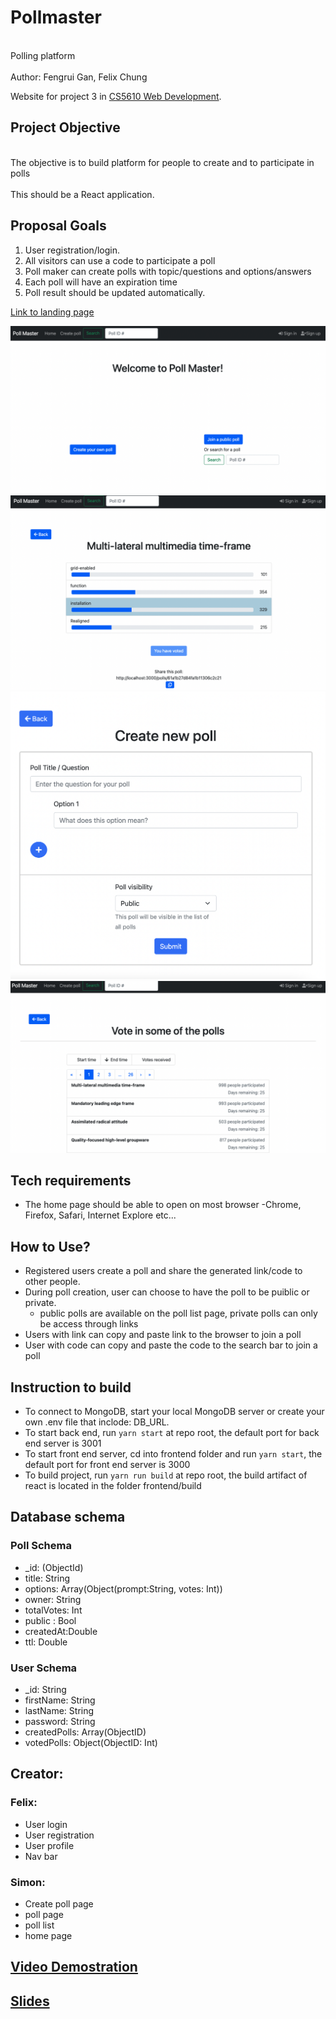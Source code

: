 # Pollmaster

<br>Polling platform<br/>
<br>Author: Fengrui Gan, Felix Chung<br/>

Website for project 3 in [CS5610 Web Development](https://johnguerra.co/classes/webDevelopment_fall_2021/).

## Project Objective

<br>The objective is to build platform for people to create and to participate in polls<br/>
<br>This should be a React application.<br/>

## Proposal Goals

1. User registration/login.
2. All visitors can use a code to participate a poll
3. Poll maker can create polls with topic/questions and options/answers
4. Each poll will have an expiration time
5. Poll result should be updated automatically.

[Link to landing page](https://poll-master.herokuapp.com/)

![Home page of website](/images/main_page_ss.png)
![Demo of poll page](/images/poll_page_ss.png)
![Demo of create poll page](/images/create_poll_ss.png)
![Demo of poll list page](/images/poll_list_ss.png)




## Tech requirements

- The home page should be able to open on most browser
  -Chrome, Firefox, Safari, Internet Explore etc...

## How to Use?
- Registered users create a poll and share the generated link/code to other people.
- During poll creation, user can choose to have the poll to be puiblic or private.
    - public polls are available on the poll list page, private polls can only be access through links
- Users with link can copy and paste link to the browser to join a poll
- User with code can copy and paste the code to the search bar to join a poll

## Instruction to build

- To connect to MongoDB, start your local MongoDB server or create your own .env file that inclode: DB_URL.
- To start back end, run `yarn start` at repo root, the default port for back end server is 3001
- To start front end server, cd into frontend folder and run `yarn start`, the default port for front end server is 3000
- To build project, run `yarn run build` at repo root, the build artifact of react is located in the folder frontend/build

## Database schema
### Poll Schema
- _id: (ObjectId)
- title: String
- options: Array(Object(prompt:String, votes: Int))
- owner: String
- totalVotes: Int
- public : Bool
- createdAt:Double
- ttl: Double
### User Schema
- _id: String
- firstName: String
- lastName: String
- password: String
- createdPolls: Array(ObjectID)
- votedPolls: Object(ObjectID: Int)

## Creator:
### Felix:
  - User login
  - User registration
  - User profile
  - Nav bar
### Simon:
  - Create poll page
  - poll page
  - poll list
  - home page
## [Video Demostration]()
## [Slides](https://docs.google.com/presentation/d/11g2Sy5gFv_I6nJkTrUKNp_-aYJhoCmP0PKw2ixyhpb4/edit?usp=sharing)
